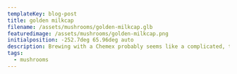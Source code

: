 ```yaml
---
templateKey: blog-post
title: golden milkcap
filename: /assets/mushrooms/golden-milkcap.glb
featuredimage: /assets/mushrooms/golden-milkcap.png
initialposition: -252.7deg 65.96deg auto
description: Brewing with a Chemex probably seems like a complicated, time-consuming ordeal, but once you get used to the process, it becomes a soothing ritual that's worth the effort every time.
tags:
  - mushrooms
---
```

